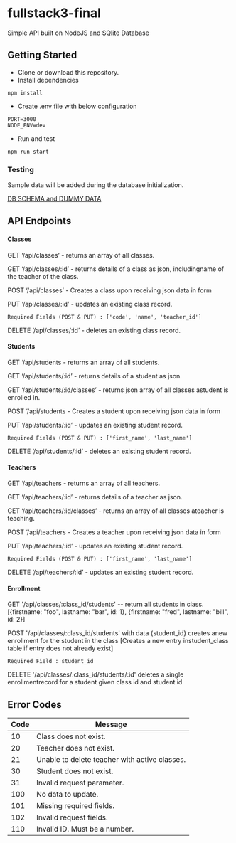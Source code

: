 # fullstack3-final

Simple API built on NodeJS and SQlite Database

## Getting Started

* Clone or download this repository.
* Install dependencies
```
npm install
```
* Create .env file with below configuration
```
PORT=3000
NODE_ENV=dev
```
* Run and test
```
npm run start
```


### Testing

Sample data will be added during the database initialization. 

[DB SCHEMA and DUMMY DATA](https://github.com/karlptrck/fullstack3-final/blob/master/db/migrations/001-initial-schema.sql)


## API Endpoints

#### Classes
GET ‘/api/classes’ - returns an array of all classes.  

GET  ‘/api/classes/:id’ - returns details of a class as json, includingname of the teacher of the class.  

POST ‘/api/classes’ - Creates a class upon receiving json data in form  

PUT ‘/api/classes/:id’  - updates an existing class record.  

```
Required Fields (POST & PUT) : ['code', 'name', 'teacher_id']
```

DELETE ‘/api/classes/:id’  - deletes an existing class record.  

#### Students

GET ‘/api/students - returns an array of all students.  

GET  ‘/api/students/:id’ - returns details of a student as json.  

GET  ‘/api/students/:id/classes’ - returns json array of all classes astudent is enrolled in.  

POST ‘/api/students - Creates a student upon receiving json data in form  

PUT ‘/api/students/:id’  - updates an existing student record.  

```
Required Fields (POST & PUT) : ['first_name', 'last_name']
```

DELETE ‘/api/students/:id’  - deletes an existing student record.  

#### Teachers

GET ‘/api/teachers - returns an array of all teachers.  

GET  ‘/api/teachers/:id’ - returns details of a teacher as json.  

GET  ‘/api/teachers/:id/classes’ - returns an array of all classes ateacher is teaching.  

POST ‘/api/teachers - Creates a teacher upon receiving json data in form  

PUT ‘/api/teachers/:id’  - updates an existing student record.  

```
Required Fields (POST & PUT) : ['first_name', 'last_name']
```

DELETE ‘/api/teachers/:id’  - updates an existing student record.

#### Enrollment

GET '/api/classes/:class_id/students' -- return all students in class. [{firstname: "foo",   lastname: "bar",   id: 1},   {firstname: "fred",    lastname: "bill",    id: 2}] 

POST '/api/classes/:class_id/students' with data {student_id} creates anew enrollment for the student in the class [Creates a new entry instudent_class table if entry does not already exist] 

```
Required Field : student_id
```

DELETE '/api/classes/:class_id/students/:id' deletes a single enrollmentrecord for a student given class id and student id

## Error Codes

| Code  | Message |
| ------------- | ------------- |
| 10  | Class does not exist.  |
| 20  | Teacher does not exist. |
| 21  | Unable to delete teacher with active classes. |
| 30  | Student does not exist. |
| 31  | Invalid request parameter.  |
| 100  | No data to update.  |
| 101 | Missing required fields.  |
| 102  | Invalid request fields.  |
| 110 | Invalid ID. Must be a number. |

